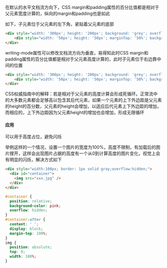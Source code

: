 在默认的水平文档流方向下，CSS margin和padding属性的百分比值都是相对于父元素宽度计算的，纵向的margin和padding也是如此

如下，子元素位于父元素的左下角，紧贴着父元素的底部

```html
<div style="width: '300px'; height: '200px'; background: 'grey'; overflow: 'hidden'">
    <div style="width: '50px'; height: '50px'; marginTop: '50%'; background: '#0ff'"></div>
</div>
```

writing-mode属性可以修改文档流方向为垂直，易得知此时CSS margin和padding属性的百分比值都是相对于父元素高度计算的，此时子元素位于右边靠中间的位置

```html
<div style="width: '300px'; height: '200px'; background: 'grey'; overflow: 'hidden'; writingMode: 'vertical-rl'">
    <div style="width: '50px'; height: '50px'; marginTop: '50%'; background: '#0ff'"></div>
</div>
```

CSS权威指南中的解释：若是相对于父元素的高度计算会形成死循环。正常流中的大多数元素都会足够高以包含其后代元素，如果一个元素的上下外边距是父元素的height的百分数，父元素的height会增加，以适应后代元素上下外边距的增加，而相应的，上下外边距因为父元素height的增加也会增加，形成无限循环

#### 应用

可以用于高度占位，避免闪烁

举例这样的一个情况，设置一个图片的宽度为100%，高度不限制，有加载后的图片撑开，这样会出现图片占据的高度有一个从0到计算高度的图片变化，视觉上会有明显的闪烁，解决方式如下

```html
<div style="width:100px; border: 1px solid gray;overflow:hidden;">
  <div id="container">
    <img src="xxx.jpg" />
  </div>
</div>
```

```css
#container {
  position: relative;
  background-color: pink;
  overflow: hidden; 
}
#container:after {
  content: ' ';
  display: block;
  margin-top: 100%;
} 
img {
  position: absolute;
  top: 0;
  width: 100%;
}
```